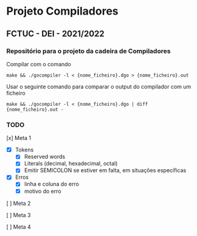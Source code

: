 # Projeto Compiladores
## FCTUC - DEI - 2021/2022

### Repositório para o projeto da cadeira de Compiladores

Compilar com o comando
```
make && ./gocompiler -l < {nome_ficheiro}.dgo > {nome_ficheiro}.out
```
Usar o seguinte comando para comparar o output do compilador com um ficheiro
```
make && ./gocompiler -l < {nome_ficheiro}.dgo | diff {nome_ficheiro}.out - 

```

### TODO

[x] Meta 1
- [x] Tokens
    - [x] Reserved words
    - [x] Literals (decimal, hexadecimal, octal)
    - [x] Emitir SEMICOLON se estiver em falta, em situações específicas
- [x] Erros
    - [x] linha e coluna do erro
    - [x] motivo do erro

[ ] Meta 2

[ ] Meta 3

[ ] Meta 4

